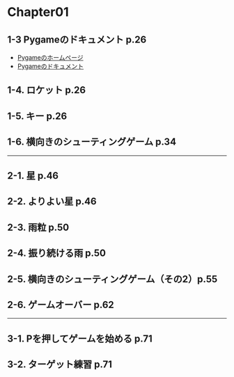 # Chapter01

## 1-3 Pygameのドキュメント p.26

- [Pygameのホームページ](https://www.pygame.org/)
- [Pygameのドキュメント](https://www.pygame.org/docs)

## 1-4. ロケット p.26

## 1-5. キー p.26

## 1-6. 横向きのシューティングゲーム p.34

---

## 2-1. 星 p.46

## 2-2. よりよい星 p.46

## 2-3. 雨粒 p.50

## 2-4. 振り続ける雨 p.50

## 2-5. 横向きのシューティングゲーム（その2）p.55

## 2-6. ゲームオーバー p.62

---

## 3-1. Pを押してゲームを始める p.71

## 3-2. ターゲット練習 p.71
